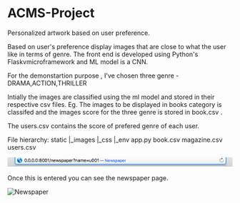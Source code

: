 # ACMS-Project

Personalized artwork based on user preference.

Based on user's preference display images that are close to what the user like in terms of genre.
The front end is developed using Python's Flaskvmicroframework and ML model is a CNN.

For the demonstartion purpose , I've chosen three genre - DRAMA,ACTION,THRILLER

Intially the images are classified using the ml model and stored in their respective csv files. Eg. The images to be displayed in books category is classifed and the images score for the three genre is stored in book.csv .
 
 The users.csv contains the score of prefered genre of each user.

File hierarchy:
static
  |_images
  |_css
  |_env
app.py
book.csv
magazine.csv
users.csv

![URL](https://github.com/Haririthanya/ACMS-Project/blob/master/url.png) 

Once this is entered you can see the newspaper page.

![Newspaper]()
